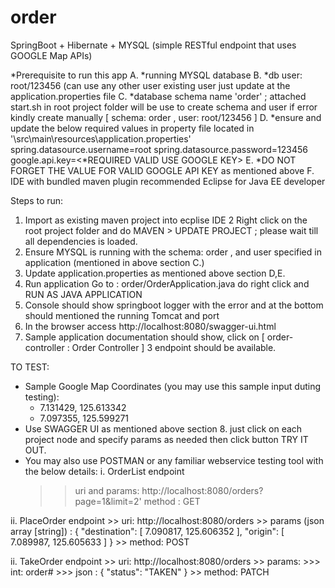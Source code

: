 # order
SpringBoot + Hibernate + MYSQL (simple RESTful endpoint that uses GOOGLE Map APIs)

*Prerequisite to run this app
A. *running MYSQL database
B. *db user: root/123456 (can use any other user existing user just update at the application.properties file
C. *database schema name 'order' ; attached start.sh in root project folder will be use to create schema and user if error kindly create manually [ schema: order , user: root/123456 ]
D. *ensure and update the below required values in property file located in '\src\main\resources\application.properties'
    spring.datasource.username=root 
    spring.datasource.password=123456
    google.api.key=<*REQUIRED VALID USE GOOGLE KEY>
E. *DO NOT FORGET THE VALUE FOR VALID GOOGLE API KEY as mentioned above
F. IDE with bundled maven plugin recommended Eclipse for Java EE developer

Steps to run:

1. Import as existing maven project into ecplise IDE
2  Right click on the root project folder and do MAVEN > UPDATE PROJECT ; please wait till all dependencies is loaded. 
3. Ensure MYSQL is running with the schema: order , and user specified in application (mentioned in above section C.)
4. Update application.properties as mentioned  above section D,E.
5. Run application Go to : order/OrderApplication.java do right click and RUN AS JAVA APPLICATION
6. Console should show springboot logger with the error and at the bottom should mentioned the running  Tomcat and port
7. In the browser access http://localhost:8080/swagger-ui.html 
8. Sample application documentation  should show, click on [ order-controller : Order Controller ] 3 endpoint should be available.

TO TEST:
* Sample Google Map Coordinates (you may use this sample input duting testing): 
	- 7.131429, 125.613342
	- 7.097355, 125.599271
* Use SWAGGER UI as mentioned above section 8. just click on each project node and specify params as needed then click button TRY IT OUT.
* You may also use POSTMAN or any familiar webservice testing tool with the below details:
i. OrderList endpoint
	>> uri and params: http://localhost:8080/orders?page=1&limit=2'
	>> method : GET
	
ii. PlaceOrder endpoint
	>> uri: http://localhost:8080/orders
	>> params (json array [string]) : {
					  "destination": [
					   7.090817, 125.606352
					  ],
					  "origin": [
						7.089987, 125.605633
					  ] }
	>> method: POST
	
ii. TakeOrder endpoint
	>> uri: http://localhost:8080/orders
	>> params:
		>>>   int: order#
		>>> json : { "status": "TAKEN" }
	>> method: PATCH
